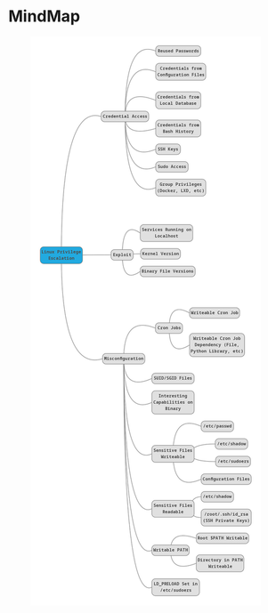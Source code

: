 # MindMap

<figure><img src="../../../.gitbook/assets/image (568).png" alt=""><figcaption></figcaption></figure>
